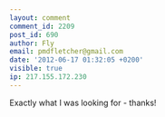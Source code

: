 ```yaml
---
layout: comment
comment_id: 2209
post_id: 690
author: Fly
email: pmdfletcher@gmail.com
date: '2012-06-17 01:32:05 +0200'
visible: true
ip: 217.155.172.230
---
```

Exactly what I was looking for - thanks!
